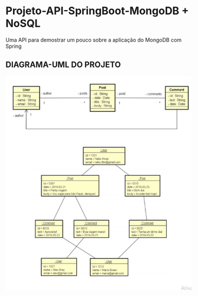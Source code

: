 # Projeto-API-SpringBoot-MongoDB + NoSQL
Uma API para demostrar um pouco sobre a aplicação do MongoDB com Spring

## DIAGRAMA-UML DO PROJETO
![](https://github.com/joomoraes/Projeto-API-SpringBot-MongoDB/blob/main/oj5xvisz5ac61.jpg?raw=true)  

